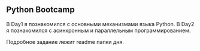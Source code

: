 ## Python Bootcamp

В Day1 я познакомился с основными механизмами языка Python.
В Day2 я познакомился с асинхронным и параллельным программированием.

Подробное задание лежит readme папки дня.